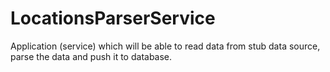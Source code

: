 # LocationsParserService
Application (service) which will be able to read data from stub data source, parse the data and push it to database.
